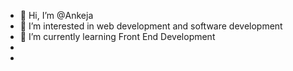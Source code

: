 - 👋 Hi, I’m @Ankeja
- 👀 I’m interested in web development and software development
- 🌱 I’m currently learning Front End Development
-
-

<!---
Ankeja/Ankeja is a ✨ special ✨ repository because its `README.md` (this file) appears on your GitHub profile.
You can click the Preview link to take a look at your changes.
--->
